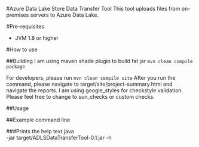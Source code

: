 #Azure Data Lake Store Data Transfer Tool
This tool uploads files from on-premises servers to Azure Data Lake.

#Pre-requisites
- JVM 1.8 or higher

#How to use

##Building
I am using maven shade plugin to build fat jar
`mvn clean compile package`

For developers, please run
`mvn clean compile site`
After you run the command, please navigate to target/site/project-summary.html and 
navigate the reports. I am using google_styles for checkstyle validation. Please feel 
free to change to sun_checks or custom checks.

##Usage

##Example command line

###Prints the help text
java \
    -jar target/ADLSDataTransferTool-0.1.jar
    -h

###
